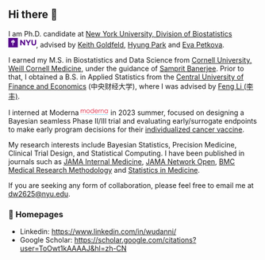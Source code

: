 ## Hi there 👋

I am Ph.D. candidate at [New York University, Division of Biostatistics](https://med.nyu.edu/departments-institutes/population-health/divisions-sections-centers/biostatistics/) <img src='./NYU_logo.png' style='width: 4em;'>, advised by [Keith Goldfeld](https://med.nyu.edu/faculty/keith-s-goldfeld), [Hyung Park](https://med.nyu.edu/faculty/hyung-g-park) and [Eva Petkova](https://med.nyu.edu/faculty/eva-petkova). 

I earned my M.S. in Biostatistics and Data Science from [Cornell University, Weill Cornell Medicine](https://gradschool.weill.cornell.edu/biostatistics-and-data-science), under the guidance of [Samprit Banerjee](https://gradschool.weill.cornell.edu/faculty/samprit-banerjee). Prior to that, I obtained a B.S. in Applied Statistics from the [Central University of Finance and Economics](https://en.cufe.edu.cn/) (中央财经大学), where I was advised by [Feng Li (李丰)](http://sam.cufe.edu.cn/info/1115/1876.htm).

I interned at Moderna <img src='./Moderna-Logo.jpg' style='width: 4em;'> in 2023 summer, focused on designing a Bayesian seamless Phase II/III trial and evaluating early/surrogate endpoints to make early program decisions for their [individualized cancer vaccine](https://www.modernatx.com/media-center/all-media/blogs/individual.neoantigen-therapies). 

My research interests include Bayesian Statistics, Precision Medicine, Clinical Trial Design, and Statistical Computing. I have been published in journals such as [JAMA Internal Medicine](https://jamanetwork.com/journals/jamainternalmedicine/article-abstract/2787090), [JAMA Network Open](https://jamanetwork.com/journals/jamanetworkopen/article-abstract/2788377), [BMC Medical Research Methodology](https://link.springer.com/article/10.1186/s12874-022-01813-4) and [Statistics in Medicine](https://jamanetwork.com/journals/jamanetworkopen/article-abstract/2788377).

If you are seeking any form of collaboration, please feel free to email me at [dw2625@nyu.edu](mailto:dw2625@nyu.edu).

### 📎 Homepages
- Linkedin: https://www.linkedin.com/in/wudanni/
- Google Scholar: https://scholar.google.com/citations?user=ToOwt1kAAAAJ&hl=zh-CN
